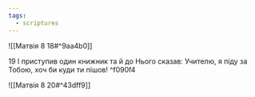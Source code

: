 ```yaml
---
tags:
  - scriptures
---
```


![[Матвія 8 18#^9aa4b0]]

19 І приступив один книжник та й до Нього сказав: Учителю, я піду за Тобою, хоч би куди ти пішов! ^f090f4

![[Матвія 8 20#^43dff9]]